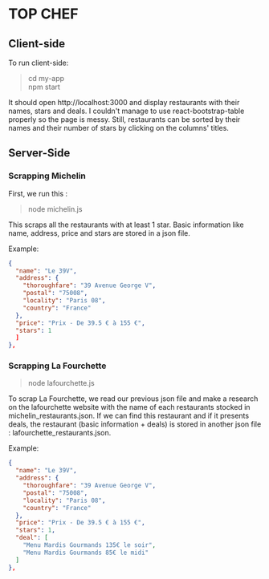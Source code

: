 # TOP CHEF

## Client-side
To run client-side:
> cd my-app  
>npm start

It should open http://localhost:3000 and display restaurants with their names,
stars and deals. I couldn't manage to use react-bootstrap-table properly so the page is messy.
Still, restaurants can be sorted by their names and their number of stars by
clicking on the columns' titles.

## Server-Side

### Scrapping Michelin
First, we run this :
>node michelin.js

This scraps all the restaurants with at least 1 star. Basic information like
name, address, price and stars are stored in a json file.

Example:
```json
{
  "name": "Le 39V",
  "address": {
    "thoroughfare": "39 Avenue George V",
    "postal": "75008",
    "locality": "Paris 08",
    "country": "France"
  },
  "price": "Prix - De 39.5 € à 155 €",
  "stars": 1
  ]
},
```

### Scrapping La Fourchette
>node lafourchette.js

To scrap La Fourchette, we read our previous json file and make a research on the lafourchette website with the name of each restaurants stocked in michelin_restaurants.json. If we can find this restaurant and if it presents deals, the restaurant (basic information + deals) is stored in another json file : lafourchette_restaurants.json.

Example:
```json
{
  "name": "Le 39V",
  "address": {
    "thoroughfare": "39 Avenue George V",
    "postal": "75008",
    "locality": "Paris 08",
    "country": "France"
  },
  "price": "Prix - De 39.5 € à 155 €",
  "stars": 1,
  "deal": [
    "Menu Mardis Gourmands 135€ le soir",
    "Menu Mardis Gourmands 85€ le midi"
  ]
},
```
